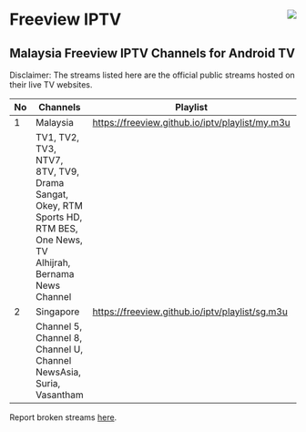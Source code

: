 # Freeview IPTV <img align="right" src="https://www.myfreeview.tv/assets//images/logo_eng.png">
## Malaysia Freeview IPTV Channels for Android TV

Disclaimer: The streams listed here are the official public streams hosted on their live TV websites.

| No | Channels | Playlist |  EPG (7 days) |
| --- | --- | --- | --- |
| 1 | Malaysia | https://freeview.github.io/iptv/playlist/my.m3u | https://freeview.github.io/iptv/epg/my.xml |
|  | TV1, TV2, TV3, NTV7, 8TV, TV9, Drama Sangat, Okey, RTM Sports HD, RTM BES, One News, TV Alhijrah, Bernama News Channel | | |
| 2 | Singapore | https://freeview.github.io/iptv/playlist/sg.m3u | https://freeview.github.io/iptv/epg/sg.xml |
|  | Channel 5, Channel 8, Channel U, Channel NewsAsia, Suria, Vasantham | | |

Report broken streams [here](https://github.com/hsytes/iptv/issues/new).
